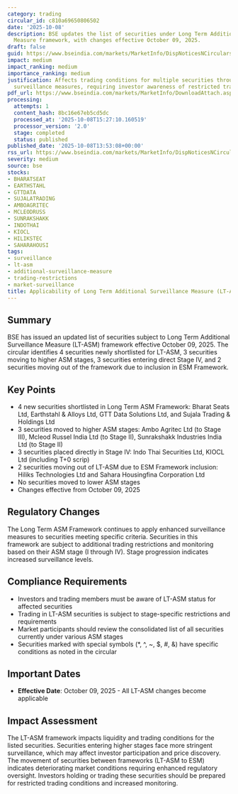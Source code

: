 ```yaml
---
category: trading
circular_id: c810a69650806502
date: '2025-10-08'
description: BSE updates the list of securities under Long Term Additional Surveillance
  Measure framework, with changes effective October 09, 2025.
draft: false
guid: https://www.bseindia.com/markets/MarketInfo/DispNoticesNCirculars.aspx?Noticeid={4AEE180A-7229-498F-9FD1-F39AD38C6F75}&noticeno=20251008-54&dt=10/08/2025&icount=54&totcount=62&flag=0
impact: medium
impact_ranking: medium
importance_ranking: medium
justification: Affects trading conditions for multiple securities through enhanced
  surveillance measures, requiring investor awareness of restricted trading parameters
pdf_url: https://www.bseindia.com/markets/MarketInfo/DownloadAttach.aspx?id=20251008-54&attachedId=58a1ed9e-9833-4122-9633-656791dd7f2a
processing:
  attempts: 1
  content_hash: 8bc16e67eb5cd5dc
  processed_at: '2025-10-08T15:27:10.160519'
  processor_version: '2.0'
  stage: completed
  status: published
published_date: '2025-10-08T13:53:08+00:00'
rss_url: https://www.bseindia.com/markets/MarketInfo/DispNoticesNCirculars.aspx?Noticeid={4AEE180A-7229-498F-9FD1-F39AD38C6F75}&noticeno=20251008-54&dt=10/08/2025&icount=54&totcount=62&flag=0
severity: medium
source: bse
stocks:
- BHARATSEAT
- EARTHSTAHL
- GTTDATA
- SUJALATRADING
- AMBOAGRITEC
- MCLEODRUSS
- SUNRAKSHAKK
- INDOTHAI
- KIOCL
- HILIKSTEC
- SAHARAHOUSI
tags:
- surveillance
- lt-asm
- additional-surveillance-measure
- trading-restrictions
- market-surveillance
title: Applicability of Long Term Additional Surveillance Measure (LT-ASM)
---
```


## Summary

BSE has issued an updated list of securities subject to Long Term Additional Surveillance Measure (LT-ASM) framework effective October 09, 2025. The circular identifies 4 securities newly shortlisted for LT-ASM, 3 securities moving to higher ASM stages, 3 securities entering direct Stage IV, and 2 securities moving out of the framework due to inclusion in ESM Framework.

## Key Points

- 4 new securities shortlisted in Long Term ASM Framework: Bharat Seats Ltd, Earthstahl & Alloys Ltd, GTT Data Solutions Ltd, and Sujala Trading & Holdings Ltd
- 3 securities moved to higher ASM stages: Ambo Agritec Ltd (to Stage III), Mcleod Russel India Ltd (to Stage II), Sunrakshakk Industries India Ltd (to Stage II)
- 3 securities placed directly in Stage IV: Indo Thai Securities Ltd, KIOCL Ltd (including T+0 scrip)
- 2 securities moving out of LT-ASM due to ESM Framework inclusion: Hiliks Technologies Ltd and Sahara Housingfina Corporation Ltd
- No securities moved to lower ASM stages
- Changes effective from October 09, 2025

## Regulatory Changes

The Long Term ASM Framework continues to apply enhanced surveillance measures to securities meeting specific criteria. Securities in this framework are subject to additional trading restrictions and monitoring based on their ASM stage (I through IV). Stage progression indicates increased surveillance levels.

## Compliance Requirements

- Investors and trading members must be aware of LT-ASM status for affected securities
- Trading in LT-ASM securities is subject to stage-specific restrictions and requirements
- Market participants should review the consolidated list of all securities currently under various ASM stages
- Securities marked with special symbols (*, ^, ~, $, #, &) have specific conditions as noted in the circular

## Important Dates

- **Effective Date**: October 09, 2025 - All LT-ASM changes become applicable

## Impact Assessment

The LT-ASM framework impacts liquidity and trading conditions for the listed securities. Securities entering higher stages face more stringent surveillance, which may affect investor participation and price discovery. The movement of securities between frameworks (LT-ASM to ESM) indicates deteriorating market conditions requiring enhanced regulatory oversight. Investors holding or trading these securities should be prepared for restricted trading conditions and increased monitoring.